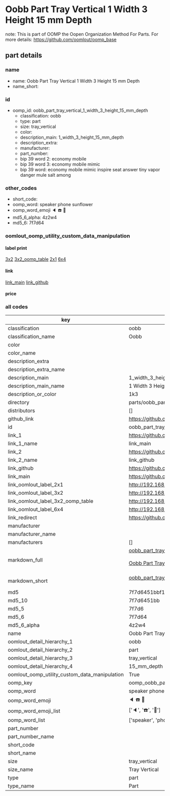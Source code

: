 # Oobb Part Tray Vertical 1 Width 3 Height 15 mm Depth  

note: This is part of OOMP the Oopen Organization Method For Parts. For more details: https://github.com/oomlout/oomp_base

##  part details
  







### name
* name: Oobb Part Tray Vertical 1 Width 3 Height 15 mm Depth
* name_short: 
### id
* oomp_id: oobb_part_tray_vertical_1_width_3_height_15_mm_depth
  * classification: oobb
  * type: part
  * size: tray_vertical
  * color: 
  * description_main: 1_width_3_height_15_mm_depth
  * description_extra: 
  * manufacturer: 
  * part_number: 
  * bip 39 word 2: economy mobile
  * bip 39 word 3: economy mobile mimic
  * bip 39 word: economy mobile mimic inspire seat answer tiny vapor danger mule salt among

### other_codes
* short_code: 
* oomp_word: speaker phone sunflower
* oomp_word_emoji :speaker: :phone: :sunflower:
* md5_6_alpha: 4z2w4
* md5_6: 7f7d64






### oomlout_oomp_utility_custom_data_manipulation
#### label print
[3x2](http://192.168.1.245:1112/?label=oomp%204z2w4)
[3x2_oomp_table](http://192.168.1.108:1112/?label=oomp%204z2w4)
[2x1](http://192.168.1.242:1112/?label=oomp%204z2w4)
[6x4](http://192.168.1.55:1112/?label=oomp%204z2w4)    

#### link

[link_main](https://github.com/oomlout/oomlout_oomp_version_1_messy/tree/main/parts/oobb_part_tray_vertical_1_width_3_height_15_mm_depth) [link_github](https://github.com/oomlout/oomlout_oomp_version_1_messy/tree/main/parts/oobb_part_tray_vertical_1_width_3_height_15_mm_depth)                             

#### price







### all codes 
| key | value |  
| --- | --- |  
| classification | oobb |  
| classification_name | Oobb |  
| color |  |  
| color_name |  |  
| description_extra |  |  
| description_extra_name |  |  
| description_main | 1_width_3_height_15_mm_depth |  
| description_main_name | 1 Width 3 Height 15 mm Depth |  
| description_or_color | 1k3 |  
| directory | parts/oobb_part_tray_vertical_1_width_3_height_15_mm_depth |  
| distributors | [] |  
| github_link | https://github.com/oomlout/oomlout_oomp_part_src/tree/main/parts/oobb_part_tray_vertical_1_width_3_height_15_mm_depth |  
| id | oobb_part_tray_vertical_1_width_3_height_15_mm_depth |  
| link_1 | https://github.com/oomlout/oomlout_oomp_version_1_messy/tree/main/parts/oobb_part_tray_vertical_1_width_3_height_15_mm_depth |  
| link_1_name | link_main |  
| link_2 | https://github.com/oomlout/oomlout_oomp_version_1_messy/tree/main/parts/oobb_part_tray_vertical_1_width_3_height_15_mm_depth |  
| link_2_name | link_github |  
| link_github | https://github.com/oomlout/oomlout_oomp_version_1_messy/tree/main/parts/oobb_part_tray_vertical_1_width_3_height_15_mm_depth |  
| link_main | https://github.com/oomlout/oomlout_oomp_version_1_messy/tree/main/parts/oobb_part_tray_vertical_1_width_3_height_15_mm_depth |  
| link_oomlout_label_2x1 | http://192.168.1.242:1112/?label=oomp%204z2w4 |  
| link_oomlout_label_3x2 | http://192.168.1.245:1112/?label=oomp%204z2w4 |  
| link_oomlout_label_3x2_oomp_table | http://192.168.1.108:1112/?label=oomp%204z2w4 |  
| link_oomlout_label_6x4 | http://192.168.1.55:1112/?label=oomp%204z2w4 |  
| link_redirect | https://github.com/oomlout/oomlout_oomp_version_1_messy/tree/main/parts/oobb_part_tray_vertical_1_width_3_height_15_mm_depth |  
| manufacturer |  |  
| manufacturer_name |  |  
| manufacturers | [] |  
| markdown_full | [oobb_part_tray_vertical_1_width_3_height_15_mm_depth](none)<br>[](none)<br>[Oobb Part Tray Vertical 1 Width 3 Height 15 Mm Depth](none)<br><br> |  
| markdown_short | [oobb_part_tray_vertical_1_width_3_height_15_mm_depth](none)<br><br> |  
| md5 | 7f7d6451bbf17c4c26e1275519a39a31 |  
| md5_10 | 7f7d6451bb |  
| md5_5 | 7f7d6 |  
| md5_6 | 7f7d64 |  
| md5_6_alpha | 4z2w4 |  
| name | Oobb Part Tray Vertical 1 Width 3 Height 15 mm Depth |  
| oomlout_detail_hierarchy_1 | oobb |  
| oomlout_detail_hierarchy_2 | part |  
| oomlout_detail_hierarchy_3 | tray_vertical |  
| oomlout_detail_hierarchy_4 | 15_mm_depth |  
| oomlout_oomp_utility_custom_data_manipulation | True |  
| oomp_key | oomp_oobb_part_tray_vertical_1_width_3_height_15_mm_depth |  
| oomp_word | speaker phone sunflower |  
| oomp_word_emoji | :speaker: :phone: :sunflower: |  
| oomp_word_emoji_list | [':speaker:', ':phone:', ':sunflower:'] |  
| oomp_word_list | ['speaker', 'phone', 'sunflower'] |  
| part_number |  |  
| part_number_name |  |  
| short_code |  |  
| short_name |  |  
| size | tray_vertical |  
| size_name | Tray Vertical |  
| type | part |  
| type_name | Part |  
